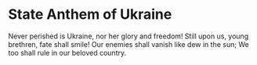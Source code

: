 # State Anthem of Ukraine

Never perished is Ukraine, nor her glory and freedom!
Still upon us, young brethren, fate shall smile!
Our enemies shall vanish like dew in the sun;
We too shall rule in our beloved country.
